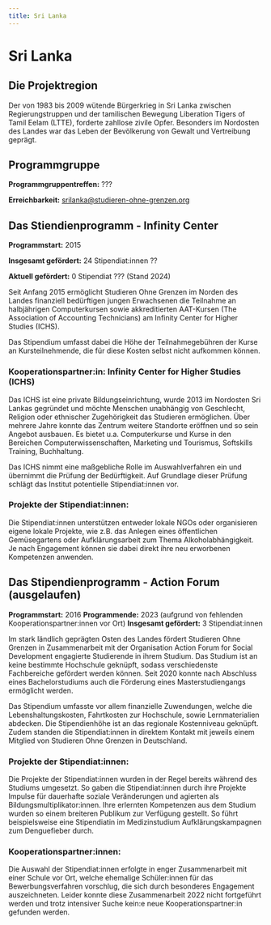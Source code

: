 ```yaml
---
title: Sri Lanka
---
```


# Sri Lanka

## Die Projektregion

Der von 1983 bis 2009 wütende Bürgerkrieg in Sri Lanka zwischen Regierungstruppen und der tamilischen Bewegung Liberation Tigers of Tamil Eelam (LTTE), forderte zahllose zivile Opfer. Besonders im Nordosten des Landes war das Leben der Bevölkerung von Gewalt und Vertreibung geprägt. 

## Programmgruppe

**Programmgruppentreffen:** ???

**Erreichbarkeit:** srilanka@studieren-ohne-grenzen.org

## Das Stiendienprogramm - Infinity Center 

**Programmstart:** 2015

**Insgesamt gefördert:** 24 Stipendiat:innen ??

**Aktuell gefördert:** 0 Stipendiat ??? (Stand 2024)

Seit Anfang 2015 ermöglicht Studieren Ohne Grenzen im Norden des Landes finanziell bedürftigen jungen Erwachsenen die Teilnahme an halbjährigen Computerkursen sowie akkreditierten AAT-Kursen (The Association of Accounting Technicians) am Infinity Center for Higher Studies (ICHS). 

Das Stipendium umfasst dabei die Höhe der Teilnahmegebühren der Kurse an Kursteilnehmende, die für diese Kosten selbst nicht aufkommen können. 

### Kooperationspartner:in: Infinity Center for Higher Studies (ICHS)

Das ICHS ist eine private Bildungseinrichtung, wurde 2013 im Nordosten Sri Lankas gegründet und möchte Menschen unabhängig von Geschlecht, Religion oder ethnischer Zugehörigkeit das Studieren ermöglichen. Über mehrere Jahre konnte das Zentrum weitere Standorte eröffnen und so sein Angebot ausbauen. Es bietet u.a. Computerkurse und Kurse in den Bereichen Computerwissenschaften, Marketing und Tourismus, Softskills Training, Buchhaltung. 

Das ICHS nimmt eine maßgebliche Rolle im Auswahlverfahren ein und übernimmt die Prüfung der Bedürftigkeit. Auf Grundlage dieser Prüfung schlägt das Institut potentielle Stipendiat:innen vor.

### Projekte der Stipendiat:innen:
Die Stipendiat:innen unterstützen entweder lokale NGOs oder organisieren eigene lokale Projekte, wie z.B. das Anlegen eines öffentlichen Gemüsegartens oder Aufklärungsarbeit zum Thema Alkoholabhängigkeit. Je nach Engagement können sie dabei direkt ihre neu erworbenen Kompetenzen anwenden.

## Das Stipendienprogramm - Action Forum (ausgelaufen)

**Programmstart:** 2016
**Programmende:** 2023 (aufgrund von fehlenden Kooperationspartner:innen vor Ort)
**Insgesamt gefördert:** 3 Stipendiat:innen

Im stark ländlich geprägten Osten des Landes fördert Studieren Ohne Grenzen in Zusammenarbeit mit der Organisation Action Forum for Social Development engagierte Studierende in ihrem Studium. Das Studium ist an keine bestimmte Hochschule geknüpft, sodass verschiedenste Fachbereiche gefördert werden können. Seit 2020 konnte nach Abschluss eines Bachelorstudiums auch die Förderung eines Masterstudiengangs ermöglicht werden.

Das Stipendium umfasste vor allem finanzielle Zuwendungen, welche die
Lebenshaltungskosten, Fahrtkosten zur Hochschule, sowie Lernmaterialien abdecken. Die Stipendienhöhe ist an das regionale Kostenniveau geknüpft. Zudem standen die Stipendiat:innen in direktem Kontakt mit jeweils einem Mitglied von Studieren Ohne Grenzen in Deutschland.

### Projekte der Stipendiat:innen:
Die Projekte der Stipendiat:innen wurden in der Regel bereits während des Studiums umgesetzt. So gaben die Stipendiat:innen durch ihre Projekte Impulse für dauerhafte soziale Veränderungen und agierten als Bildungsmultiplikator:innen. Ihre erlernten Kompetenzen aus dem Studium wurden so einem breiteren Publikum zur Verfügung gestellt. So führt beispielsweise eine Stipendiatin im Medizinstudium Aufklärungskampagnen zum Denguefieber durch.

### Kooperationspartner:innen:
Die Auswahl der Stipendiat:innen erfolgte in enger Zusammenarbeit mit einer Schule vor Ort, welche ehemalige Schüler:innen für das Bewerbungsverfahren vorschlug, die sich durch besonderes Engagement auszeichneten. Leider konnte diese Zusammenarbeit 2022 nicht fortgeführt werden und trotz intensiver Suche kein:e neue Kooperationspartner:in gefunden werden. 

